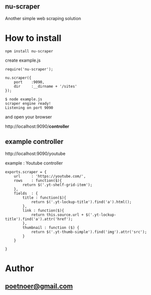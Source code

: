 ## nu-scraper
Another simple web scraping solution

# How to install

```
npm install nu-scraper
```
create example.js
```
require('nu-scraper');

nu.scraper({
    port    :9090,
    dir     :__dirname + '/sites'
});
```

```
$ node example.js
scraper engine ready!
Listening on port 9090
```
and open your browser

http://localhost:9090/**controller**

## example controller

http://localhost:9090/youtube

example : Youtube controller

```
exports.scraper = {
    url     : 'https://youtube.com/',
    rows    : function($){
        return $('.yt-shelf-grid-item');
    },
    fields  : {
        title : function($){
            return $('.yt-lockup-title').find('a').html();
        },
        link : function($){
            return this.source.url + $('.yt-lockup-title').find('a').attr('href');
        },
        thumbnail : function ($) {
            return $('.yt-thumb-simple').find('img').attr('src');
        }
    }
	
}
```


# Author
## poetnoer@gmail.com
